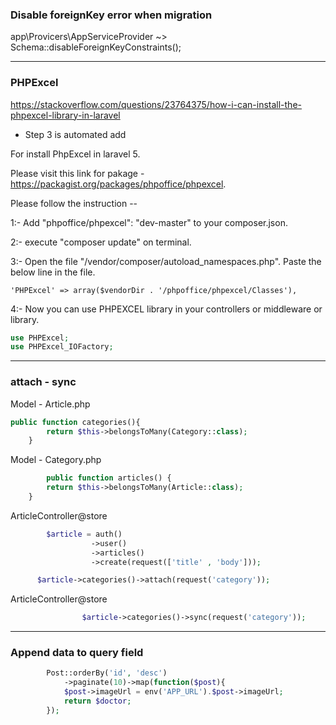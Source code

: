 ### Disable foreignKey error when migration
app\Provicers\AppServiceProvider ~> Schema::disableForeignKeyConstraints();

---------------

### PHPExcel
https://stackoverflow.com/questions/23764375/how-i-can-install-the-phpexcel-library-in-laravel

- Step 3 is automated add

For install PhpExcel in laravel 5.

Please visit this link for pakage -https://packagist.org/packages/phpoffice/phpexcel.

Please follow the instruction --

1:- Add "phpoffice/phpexcel": "dev-master" to your composer.json.

2:- execute "composer update" on terminal.

3:- Open the file "/vendor/composer/autoload_namespaces.php". Paste the below line in the file.


```
'PHPExcel' => array($vendorDir . '/phpoffice/phpexcel/Classes'),
```

4:- Now you can use PHPEXCEL library in your controllers or middleware or library.

```php
use PHPExcel; 
use PHPExcel_IOFactory;
```

-------------------------------

### attach - sync
  
Model - Article.php
```php
public function categories(){
        return $this->belongsToMany(Category::class);
    }
```
Model - Category.php
```php
        public function articles() {
        return $this->belongsToMany(Article::class);
    }
```

ArticleController@store
  ```php
          $article = auth()
                    ->user()
                    ->articles()
                    ->create(request(['title' , 'body']));

        $article->categories()->attach(request('category'));
```
ArticleController@store
```php
                $article->categories()->sync(request('category'));
```
------------------------
### Append data to query field
```php
        Post::orderBy('id', 'desc')
            ->paginate(10)->map(function($post){
            $post->imageUrl = env('APP_URL').$post->imageUrl;
            return $doctor;
        });
```

